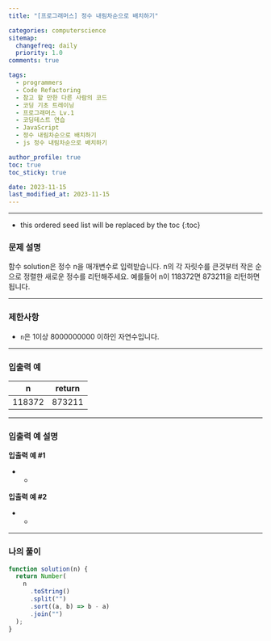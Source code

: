 ```yaml
---
title: "[프로그래머스] 정수 내림차순으로 배치하기"

categories: computerscience
sitemap:
  changefreq: daily
  priority: 1.0
comments: true

tags:
  - programmers
  - Code Refactoring
  - 참고 할 만한 다른 사람의 코드
  - 코딩 기초 트레이닝
  - 프로그래머스 Lv.1
  - 코딩테스트 연습
  - JavaScript
  - 정수 내림차순으로 배치하기
  - js 정수 내림차순으로 배치하기

author_profile: true
toc: true
toc_sticky: true

date: 2023-11-15
last_modified_at: 2023-11-15
---
```


---

<!-- prettier-ignore -->
* this ordered seed list will be replaced by the toc 
{:toc}

### 문제 설명

함수 solution은 정수 n을 매개변수로 입력받습니다. n의 각 자릿수를 큰것부터 작은 순으로 정렬한 새로운 정수를 리턴해주세요. 예를들어 n이 118372면 873211을 리턴하면 됩니다.

---

### 제한사항

- `n`은 1이상 8000000000 이하인 자연수입니다.

---

### 입출력 예

| n      | return |
| ------ | ------ |
| 118372 | 873211 |

---

### 입출력 예 설명

**입출력 예 #1**

- -

**입출력 예 #2**

- -

---

### 나의 풀이

```jsx
function solution(n) {
  return Number(
    n
      .toString()
      .split("")
      .sort((a, b) => b - a)
      .join("")
  );
}
```

